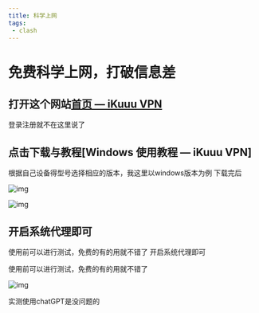 ```yaml
---
title: 科学上网
tags:
 - clash
---
```

# 免费科学上网，打破信息差

## 打开这个网站[首页 — iKuuu VPN](https://ikuuu.me/user)

登录注册就不在这里说了

## 点击下载与教程[Windows 使用教程 — iKuuu VPN]
根据自己设备得型号选择相应的版本，我这里以windows版本为例
下载完后

![img](https://registry.npmmirror.com/ikuuu-web-front/0.0.8/files/theme/malio/img/tutorial/windows-cfw-2.png)

![img](https://registry.npmmirror.com/ikuuu-web-front/0.0.8/files/theme/malio/img/tutorial/windows-cfw-3.png)

## 开启系统代理即可
使用前可以进行测试，免费的有的用就不错了
开启系统代理即可

使用前可以进行测试，免费的有的用就不错了

![img](https://cdn.jsdelivr.net/gh/bailh/picGo_image@main/blog/Snipaste_2023-11-21_16-30-51.jpg)


实测使用chatGPT是没问题的